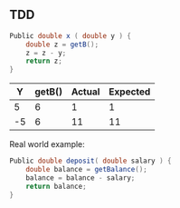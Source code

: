 ## TDD 

```java
Public double x ( double y ) { 
	double z = getB();
	z = z - y;
	return z;
}
```


| Y  	| getB() 	| Actual  	| Expected 	|
|----	|--------	|---------	|----------	|
| 5  	| 6      	| 1       	| 1        	|
| -5 	| 6      	| 11      	| 11       	|

Real world example:

```java
Public double deposit( double salary ) { 
	double balance = getBalance();
	balance = balance - salary;
	return balance;
} 
```
